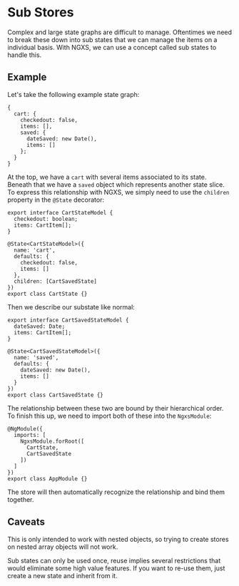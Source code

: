 # Sub Stores
Complex and large state graphs are difficult to manage. Oftentimes we need
to break these down into sub states that we can manage the items on a individual
basis. With NGXS, we can use a concept called sub states to handle this.

## Example
Let's take the following example state graph:

```TS
{
  cart: {
    checkedout: false,
    items: [],
    saved: {
      dateSaved: new Date(),
      items: []
    };
  }
}
```

At the top, we have a `cart` with several items associated to its state.
Beneath that we have a `saved` object which represents another state slice.
To express this relationship with NGXS, we simply need to use the `children`
property in the `@State` decorator:

```TS
export interface CartStateModel {
  checkedout: boolean;
  items: CartItem[];
}

@State<CartStateModel>({
  name: 'cart',
  defaults: {
    checkedout: false,
    items: []
  },
  children: [CartSavedState]
})
export class CartState {}
```

Then we describe our substate like normal:

```TS
export interface CartSavedStateModel {
  dateSaved: Date;
  items: CartItem[];
}

@State<CartSavedStateModel>({
  name: 'saved',
  defaults: {
    dateSaved: new Date(),
    items: []
  }
})
export class CartSavedState {}
```

The relationship between these two are bound by their hierarchical order. To finish this up, we need to import both of these into the `NgxsModule`:

```TS
@NgModule({
  imports: [
    NgxsModule.forRoot([
      CartState,
      CartSavedState
    ])
  ]
})
export class AppModule {}
```

The store will then automatically recognize the relationship and bind them together.

## Caveats
This is only intended to work with nested objects, so trying to create stores on
nested array objects will not work.

Sub states can only be used once, reuse implies several restrictions that would eliminate
some high value features. If you want to re-use them, just create a new state and inherit
from it.
